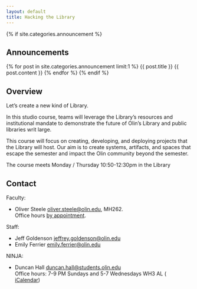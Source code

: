 ```yaml
---
layout: default
title: Hacking the Library
---
```



{% if site.categories.announcement %}
## Announcements

{% for post in site.categories.announcement limit:1 %}
{{ post.title }}
{{ post.content }}
{% endfor %}
{% endif %}


## Overview

Let’s create a new kind of Library.

In this studio course, teams will leverage the Library’s resources and institutional mandate to demonstrate the future of Olin’s Library and public libraries writ large.

This course will focus on creating, developing, and deploying projects that the Library will host. Our aim is to create systems, artifacts, and spaces that escape the semester and impact the Olin community beyond the semester.

The course meets Monday / Thursday 10:50-12:30pm in the Library


## Contact

Faculty:

* Oliver Steele <oliver.steele@olin.edu>, MH262.<br/>
Office hours [by appointment](http://meetme.so/osteele).

Staff:

* Jeff Goldenson <jeffrey.goldenson@olin.edu>
* Emily Ferrier <emily.ferrier@olin.edu>

NINJA:

* Duncan Hall <duncan.hall@students.olin.edu><br/>
Office hours: 7-9 PM Sundays and 5-7 Wednesdays WH3 AL
([<i class="fa fa-calendar"></i> iCalendar](webcal://p09-calendars.icloud.com/published/2/0HsmJrKvrRZCQrGupJdLvCGi_CPXDbXA5HFworPq2R6wR4MiDQ9YI7I7lImLsjfBOWL_ntnAvSu2UgbHWy9j-79snfX5BNcKNYJFb6ptsgM))
